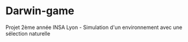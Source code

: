 # Darwin-game
Projet 2ème année INSA Lyon - Simulation d'un environnement avec une sélection naturelle
